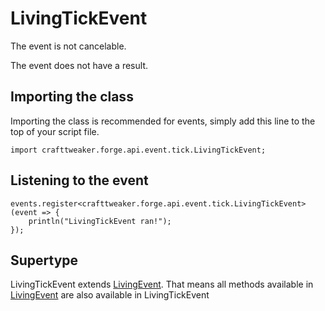 # LivingTickEvent

The event is not cancelable.

The event does not have a result.

## Importing the class

Importing the class is recommended for events, simply add this line to the top of your script file.
```zenscript
import crafttweaker.forge.api.event.tick.LivingTickEvent;
```


## Listening to the event

```zenscript
events.register<crafttweaker.forge.api.event.tick.LivingTickEvent>(event => {
    println("LivingTickEvent ran!");
});
```


## Supertype

LivingTickEvent extends [LivingEvent](/forge/api/event/entity/living/LivingEvent). That means all methods available in [LivingEvent](/forge/api/event/entity/living/LivingEvent) are also available in LivingTickEvent

